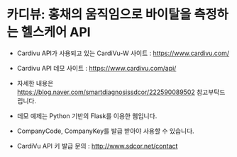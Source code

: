 # 카디뷰: 홍채의 움직임으로 바이탈을 측정하는 헬스케어 API

- Cardivu API가 사용되고 있는 CardiVu-W 사이트 : https://www.cardivu.com/
- Cardivu API 데모 사이트 : https://www.cardivu.com/api/
- 자세한 내용은 https://blog.naver.com/smartdiagnosissdcor/222590089502 참고부탁드립니다.


- 데모 예제는 Python 기반의 Flask를 이용한 웹입니다.
- CompanyCode, CompanyKey를 발급 받아야 사용할 수 있습니다.
- CardiVu API 키 발급 문의 : http://www.sdcor.net/contact
